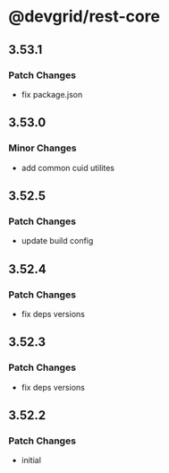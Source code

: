 # @devgrid/rest-core

## 3.53.1

### Patch Changes

- fix package.json

## 3.53.0

### Minor Changes

- add common cuid utilites

## 3.52.5

### Patch Changes

- update build config

## 3.52.4

### Patch Changes

- fix deps versions

## 3.52.3

### Patch Changes

- fix deps versions

## 3.52.2

### Patch Changes

- initial
